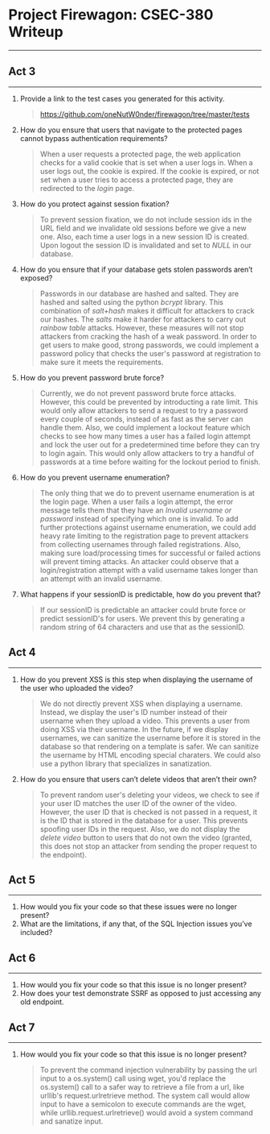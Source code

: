 # Project Firewagon: CSEC-380 Writeup
--------------------

## Act 3
--------------------
1. Provide a link to the test cases you generated for this activity.

    > https://github.com/oneNutW0nder/firewagon/tree/master/tests

2. How do you ensure that users that navigate to the protected pages cannot bypass authentication requirements?

    > When a user requests a protected page, the web application checks for a valid cookie that is set when a user logs in. When a user logs out, the cookie is expired. If the cookie is expired, or not set when a user tries to access a protected page, they are redirected to the _login_ page. 

3. How do you protect against session fixation?

    > To prevent session fixation, we do not include session ids in the URL field and we invalidate old sessions before we give a new one. Also, each time a user logs in a new session ID is created. Upon logout the session ID is invalidated and set to _NULL_ in our database. 

4. How do you ensure that if your database gets stolen passwords aren’t exposed?

    > Passwords in our database are hashed and salted. They are hashed and salted using the python _bcrypt_ library. This combination of _salt+hash_ makes it difficult for attackers to crack our hashes. The _salts_ make it harder for attackers to carry out _rainbow table_ attacks. However, these measures will not stop attackers from cracking the hash of a weak password. In order to get users to make good, strong passwords, we could implement a password policy that checks the user's password at registration to make sure it meets the requirements. 

5. How do you prevent password brute force?
    > Currently, we do not prevent password brute force attacks. However, this could be prevented by introducting a rate limit. This would only allow attackers to send a request to try a password every couple of seconds, instead of as fast as the server can handle them. Also, we could implement a lockout feature which checks to see how many times a user has a failed login attempt and lock the user out for a predetermined time before they can try to login again. This would only allow attackers to try a handful of passwords at a time before waiting for the lockout period to finish. 
6. How do you prevent username enumeration?

    > The only thing that we do to prevent username enumeration is at the login page. When a user fails a login attempt, the error message tells them that they have an _Invalid username or password_ instead of specifying which one is invalid. To add further protections against username enumeration, we could add heavy rate limiting to the registration page to prevent attackers from collecting usernames through failed registrations. Also, making sure load/processing times for successful or failed actions will prevent timing attacks. An attacker could observe that a login/registration attempt with a valid username takes longer than an attempt with an invalid username. 

7. What happens if your sessionID is predictable, how do you prevent that?

    > If our sessionID is predictable an attacker could brute force or predict sessionID's for users. We prevent this by generating a random string of 64 characters and use that as the sessionID. 

## Act 4
--------------------
1. How do you prevent XSS is this step when displaying the username of the user who uploaded the video?

    > We do not directly prevent XSS when displaying a username. Instead, we display the user's ID number instead of their username when they upload a video. This prevents a user from doing XSS via their username. In the future, if we display usernames, we can sanitize the username before it is stored in the database so that rendering on a template is safer. We can sanitize the username by HTML encoding special charaters. We could also use a python library that specializes in sanatization. 

2. How do you ensure that users can’t delete videos that aren’t their own?

    > To prevent random user's deleting your videos, we check to see if your user ID matches the user ID of the owner of the video. However, the user ID that is checked is not passed in a request, it is the ID that is stored in the database for a user. This prevents spoofing user IDs in the request. Also, we do not display the _delete video_ button to users that do not own the video (granted, this does not stop an attacker from sending the proper request to the endpoint). 

## Act 5
--------------------
1. How would you fix your code so that these issues were no longer present?
2. What are the limitations, if any that, of the SQL Injection issues you’ve included? 

## Act 6
--------------------
1. How would you fix your code so that this issue is no longer present?
2. How does your test demonstrate SSRF as opposed to just accessing any old endpoint.

## Act 7
--------------------
1. How would you fix your code so that this issue is no longer present?

    > To prevent the command injection vulnerability by passing the url input to a os.system() call using wget, you'd replace the os.system() call to a safer way to retrieve a file from a url, like urllib's request.urlretrieve method. The system call would allow input to have a semicolon to execute commands are the wget, while urllib.request.urlretrieve() would avoid a system command and sanatize input.
